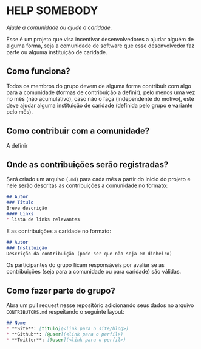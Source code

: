 # HELP SOMEBODY
_Ajude a comunidade ou ajude a caridade._

Esse é um projeto que visa incentivar desenvolvedores a ajudar alguém de alguma forma,
seja a comunidade de software que esse desenvolvedor faz parte ou alguma instituição de caridade.

## Como funciona?
Todos os membros do grupo devem de alguma forma contribuir com algo para a comunidade (formas de contribuição a definir),
pelo menos uma vez no mês (não acumulativo), caso não o faça (independente do motivo), este deve ajudar alguma
instituição de caridade (definida pelo grupo e variante pelo mês).

## Como contribuir com a comunidade?
A definir

## Onde as contribuições serão registradas?
Será criado um arquivo (`.md`) para cada mês a partir do inicio do projeto e nele serão descritas
as contribuições a comunidade no formato:

```markdown
## Autor
### Título
Breve descrição
#### Links
* lista de links relevantes
```

E as contribuições a caridade no formato:

```markdown
## Autor
### Instituição
Descrição da contribuição (pode ser que não seja em dinheiro)
```

Os participantes do grupo ficam responsáveis por avaliar se as contribuições (seja para a comunidade ou para caridade) são válidas.

## Como fazer parte do grupo?
Abra um pull request nesse repositório adicionando seus dados no arquivo `CONTRIBUTORS.md` respeitando o seguinte layout:
```markdown
## Nome
* **Site**: [titulo](<link para o site/blog>)
* **Github**: [@user](<link para o perfil>)
* **Twitter**: [@user](<link para o perfil>)
```
